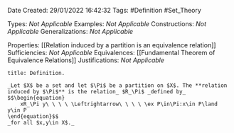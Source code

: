 <div class="topSpace"></div>

Date Created: 29/01/2022 16:42:32
Tags: #Definition #Set_Theory

Types: _Not Applicable_
Examples: _Not Applicable_
Constructions: _Not Applicable_
Generalizations: _Not Applicable_

Properties: [[Relation induced by a partition is an equivalence relation]]
Sufficiencies: _Not Applicable_
Equivalences: [[Fundamental Theorem of Equivalence Relations]]
Justifications: _Not Applicable_

``` ad-Definition
title: Definition.

_Let $X$ be a set and let $\Pi$ be a partition on $X$. The **relation induced by $\Pi$** is the relation_ $R_\Pi$ _defined by_
$$\begin{equation}
    xR_\Pi y\ \ \ \ \Leftrightarrow\ \ \ \ \ex P\in\Pi:x\in P\land y\in P
\end{equation}$$
_for all $x,y\in X$._

```
